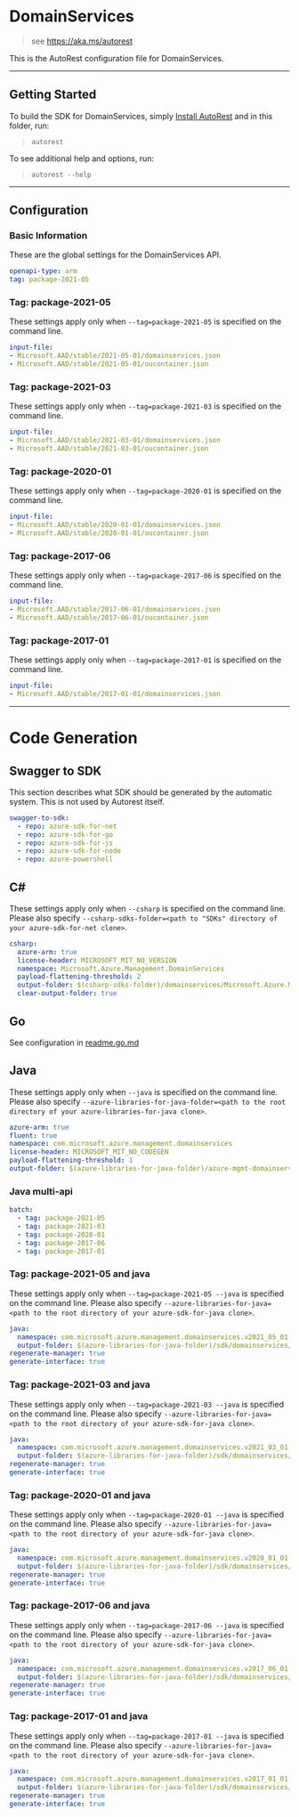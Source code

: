 # DomainServices

> see https://aka.ms/autorest

This is the AutoRest configuration file for DomainServices.



---
## Getting Started
To build the SDK for DomainServices, simply [Install AutoRest](https://aka.ms/autorest/install) and in this folder, run:

> `autorest`

To see additional help and options, run:

> `autorest --help`
---

## Configuration



### Basic Information
These are the global settings for the DomainServices API.

``` yaml
openapi-type: arm
tag: package-2021-05
```
### Tag: package-2021-05

These settings apply only when `--tag=package-2021-05` is specified on the command line.

``` yaml $(tag) == 'package-2021-05'
input-file:
- Microsoft.AAD/stable/2021-05-01/domainservices.json
- Microsoft.AAD/stable/2021-05-01/oucontainer.json
```

### Tag: package-2021-03

These settings apply only when `--tag=package-2021-03` is specified on the command line.

``` yaml $(tag) == 'package-2021-03'
input-file:
- Microsoft.AAD/stable/2021-03-01/domainservices.json
- Microsoft.AAD/stable/2021-03-01/oucontainer.json
```

### Tag: package-2020-01

These settings apply only when `--tag=package-2020-01` is specified on the command line.

``` yaml $(tag) == 'package-2020-01'
input-file:
- Microsoft.AAD/stable/2020-01-01/domainservices.json
- Microsoft.AAD/stable/2020-01-01/oucontainer.json
```

### Tag: package-2017-06

These settings apply only when `--tag=package-2017-06` is specified on the command line.

``` yaml $(tag) == 'package-2017-06'
input-file:
- Microsoft.AAD/stable/2017-06-01/domainservices.json
- Microsoft.AAD/stable/2017-06-01/oucontainer.json
```

### Tag: package-2017-01

These settings apply only when `--tag=package-2017-01` is specified on the command line.

``` yaml $(tag) == 'package-2017-01'
input-file:
- Microsoft.AAD/stable/2017-01-01/domainservices.json
```

---
# Code Generation


## Swagger to SDK

This section describes what SDK should be generated by the automatic system.
This is not used by Autorest itself.

``` yaml $(swagger-to-sdk)
swagger-to-sdk:
  - repo: azure-sdk-for-net
  - repo: azure-sdk-for-go
  - repo: azure-sdk-for-js
  - repo: azure-sdk-for-node
  - repo: azure-powershell
```

## C#

These settings apply only when `--csharp` is specified on the command line.
Please also specify `--csharp-sdks-folder=<path to "SDKs" directory of your azure-sdk-for-net clone>`.

``` yaml $(csharp)
csharp:
  azure-arm: true
  license-header: MICROSOFT_MIT_NO_VERSION
  namespace: Microsoft.Azure.Management.DomainServices
  payload-flattening-threshold: 2
  output-folder: $(csharp-sdks-folder)/domainservices/Microsoft.Azure.Management.DomainServices/src/Generated
  clear-output-folder: true
```

## Go

See configuration in [readme.go.md](./readme.go.md)

## Java

These settings apply only when `--java` is specified on the command line.
Please also specify `--azure-libraries-for-java-folder=<path to the root directory of your azure-libraries-for-java clone>`.

``` yaml $(java)
azure-arm: true
fluent: true
namespace: com.microsoft.azure.management.domainservices
license-header: MICROSOFT_MIT_NO_CODEGEN
payload-flattening-threshold: 1
output-folder: $(azure-libraries-for-java-folder)/azure-mgmt-domainservices
```

### Java multi-api

``` yaml $(java) && $(multiapi)
batch:
  - tag: package-2021-05
  - tag: package-2021-03
  - tag: package-2020-01
  - tag: package-2017-06
  - tag: package-2017-01
```

### Tag: package-2021-05 and java

These settings apply only when `--tag=package-2021-05 --java` is specified on the command line.
Please also specify `--azure-libraries-for-java=<path to the root directory of your azure-sdk-for-java clone>`.

``` yaml $(tag) == 'package-2021-05' && $(java) && $(multiapi)
java:
  namespace: com.microsoft.azure.management.domainservices.v2021_05_01
  output-folder: $(azure-libraries-for-java-folder)/sdk/domainservices/mgmt-v2021_05_01
regenerate-manager: true
generate-interface: true
```

### Tag: package-2021-03 and java

These settings apply only when `--tag=package-2021-03 --java` is specified on the command line.
Please also specify `--azure-libraries-for-java=<path to the root directory of your azure-sdk-for-java clone>`.

``` yaml $(tag) == 'package-2021-03' && $(java) && $(multiapi)
java:
  namespace: com.microsoft.azure.management.domainservices.v2021_03_01
  output-folder: $(azure-libraries-for-java-folder)/sdk/domainservices/mgmt-v2021_03_01
regenerate-manager: true
generate-interface: true
```

### Tag: package-2020-01 and java

These settings apply only when `--tag=package-2020-01 --java` is specified on the command line.
Please also specify `--azure-libraries-for-java=<path to the root directory of your azure-sdk-for-java clone>`.

``` yaml $(tag) == 'package-2020-01' && $(java) && $(multiapi)
java:
  namespace: com.microsoft.azure.management.domainservices.v2020_01_01
  output-folder: $(azure-libraries-for-java-folder)/sdk/domainservices/mgmt-v2020_01_01
regenerate-manager: true
generate-interface: true
```

### Tag: package-2017-06 and java

These settings apply only when `--tag=package-2017-06 --java` is specified on the command line.
Please also specify `--azure-libraries-for-java=<path to the root directory of your azure-sdk-for-java clone>`.

``` yaml $(tag) == 'package-2017-06' && $(java) && $(multiapi)
java:
  namespace: com.microsoft.azure.management.domainservices.v2017_06_01
  output-folder: $(azure-libraries-for-java-folder)/sdk/domainservices/mgmt-v2017_06_01
regenerate-manager: true
generate-interface: true
```

### Tag: package-2017-01 and java

These settings apply only when `--tag=package-2017-01 --java` is specified on the command line.
Please also specify `--azure-libraries-for-java=<path to the root directory of your azure-sdk-for-java clone>`.

``` yaml $(tag) == 'package-2017-01' && $(java) && $(multiapi)
java:
  namespace: com.microsoft.azure.management.domainservices.v2017_01_01
  output-folder: $(azure-libraries-for-java-folder)/sdk/domainservices/mgmt-v2017_01_01
regenerate-manager: true
generate-interface: true
```



